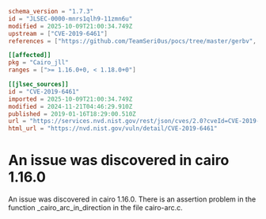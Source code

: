 ```toml
schema_version = "1.7.3"
id = "JLSEC-0000-mnrs1qlh9-11zmn6u"
modified = 2025-10-09T21:00:34.749Z
upstream = ["CVE-2019-6461"]
references = ["https://github.com/TeamSeri0us/pocs/tree/master/gerbv", "https://gitlab.freedesktop.org/cairo/cairo/issues/352", "https://lists.apache.org/thread.html/rf9fa47ab66495c78bb4120b0754dd9531ca2ff0430f6685ac9b07772%40%3Cdev.mina.apache.org%3E", "https://github.com/TeamSeri0us/pocs/tree/master/gerbv", "https://gitlab.freedesktop.org/cairo/cairo/issues/352", "https://lists.apache.org/thread.html/rf9fa47ab66495c78bb4120b0754dd9531ca2ff0430f6685ac9b07772%40%3Cdev.mina.apache.org%3E"]

[[affected]]
pkg = "Cairo_jll"
ranges = [">= 1.16.0+0, < 1.18.0+0"]

[[jlsec_sources]]
id = "CVE-2019-6461"
imported = 2025-10-09T21:00:34.749Z
modified = 2024-11-21T04:46:29.910Z
published = 2019-01-16T18:29:00.510Z
url = "https://services.nvd.nist.gov/rest/json/cves/2.0?cveId=CVE-2019-6461"
html_url = "https://nvd.nist.gov/vuln/detail/CVE-2019-6461"
```

# An issue was discovered in cairo 1.16.0

An issue was discovered in cairo 1.16.0. There is an assertion problem in the function _cairo_arc_in_direction in the file cairo-arc.c.

